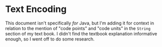 # Text Encoding

This document isn't specifically *for* Java, but I'm adding it for context in relation to the mention of "code points" and "code units" in the `String` section of my text book. I didn't find the textbook explanation informative enough, so I went off to do some research.